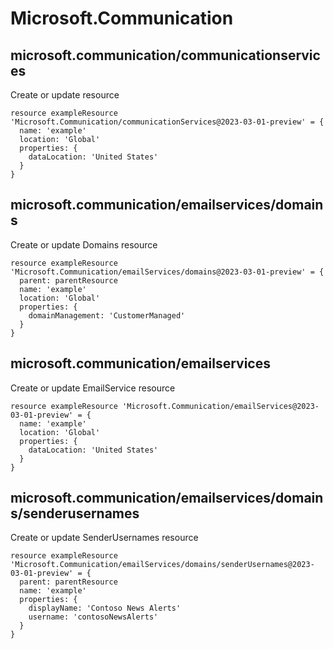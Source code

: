 # Microsoft.Communication

## microsoft.communication/communicationservices

Create or update resource
```bicep
resource exampleResource 'Microsoft.Communication/communicationServices@2023-03-01-preview' = {
  name: 'example'
  location: 'Global'
  properties: {
    dataLocation: 'United States'
  }
}
```

## microsoft.communication/emailservices/domains

Create or update Domains resource
```bicep
resource exampleResource 'Microsoft.Communication/emailServices/domains@2023-03-01-preview' = {
  parent: parentResource 
  name: 'example'
  location: 'Global'
  properties: {
    domainManagement: 'CustomerManaged'
  }
}
```

## microsoft.communication/emailservices

Create or update EmailService resource
```bicep
resource exampleResource 'Microsoft.Communication/emailServices@2023-03-01-preview' = {
  name: 'example'
  location: 'Global'
  properties: {
    dataLocation: 'United States'
  }
}
```

## microsoft.communication/emailservices/domains/senderusernames

Create or update SenderUsernames resource
```bicep
resource exampleResource 'Microsoft.Communication/emailServices/domains/senderUsernames@2023-03-01-preview' = {
  parent: parentResource 
  name: 'example'
  properties: {
    displayName: 'Contoso News Alerts'
    username: 'contosoNewsAlerts'
  }
}
```
